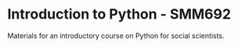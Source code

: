 # Introduction to Python - SMM692

Materials for an introductory course on Python for social scientists.
